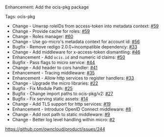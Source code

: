 Enhancement: Add the ocis-pkg package

Tags: ocis-pkg

* Change - Unwrap roleIDs from access-token into metadata context: [#59](https://github.com/owncloud/ocis-pkg/pull/59)
* Change - Provide cache for roles: [#59](https://github.com/owncloud/ocis-pkg/pull/59)
* Change - Roles manager: [#60](https://github.com/owncloud/ocis-pkg/pull/60)
* Change - Use go-micro's metadata context for account id: [#56](https://github.com/owncloud/ocis-pkg/pull/56)
* Bugfix - Remove redigo 2.0.0+incompatible dependency: [#33](https://github.com/owncloud/ocis-graph/pull/33)
* Change - Add middleware for x-access-token dismantling: [#46](https://github.com/owncloud/ocis-pkg/pull/46)
* Enhancement - Add `ocis.id` and numeric id claims: [#50](https://github.com/owncloud/ocis-pkg/pull/50)
* Bugfix - Pass flags to micro service: [#44](https://github.com/owncloud/ocis-pkg/pull/44)
* Change - Add header to cors handler: [#41](https://github.com/owncloud/ocis-pkg/issues/41)
* Enhancement - Tracing middleware: [#35](https://github.com/owncloud/ocis-pkg/pull/35/)
* Enhancement - Allow http services to register handlers: [#33](https://github.com/owncloud/ocis-pkg/pull/33)
* Change - Upgrade the micro libraries: [#22](https://github.com/owncloud/ocis-pkg/pull/22)
* Bugfix - Fix Module Path: [#25](https://github.com/owncloud/ocis-pkg/pull/25)
* Bugfix - Change import paths to ocis-pkg/v2: [#27](https://github.com/owncloud/ocis-pkg/pull/27)
* Bugfix - Fix serving static assets: [#14](https://github.com/owncloud/ocis-pkg/pull/14)
* Change - Add TLS support for http services: [#19](https://github.com/owncloud/ocis-pkg/issues/19)
* Enhancement - Introduce OpenID Connect middleware: [#8](https://github.com/owncloud/ocis-pkg/issues/8)
* Change - Add root path to static middleware: [#9](https://github.com/owncloud/ocis-pkg/issues/9)
* Change - Better log level handling within micro: [#2](https://github.com/owncloud/ocis-pkg/issues/2)

https://github.com/owncloud/product/issues/244
